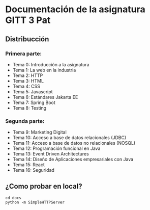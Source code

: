 # Documentación de la asignatura GITT 3 Pat

## Distribucción

### Primera parte:

- Tema 0: Introducción a la asignatura
- Tema 1: La web en la industria
- Tema 2: HTTP
- Tema 3: HTML
- Tema 4: CSS
- Tema 5: Javascript
- Tema 6: Estándares Jakarta EE
- Tema 7: Spring Boot
- Tema 8: Testing

### Segunda parte:

- Tema 9: Marketing Digital
- Tema 10: Acceso a base de datos relacionales (JDBC)
- Tema 11: Acceso a base de datos no relacionales (NOSQL)
- Tema 12: Programación funcional en Java
- Tema 13: Event Driven Architectures
- Tema 14: Diseño de Aplicaciones empresariales con Java
- Tema 15: React
- Tema 16: Seguridad

## ¿Como probar en local?

````
cd docs
python -m SimpleHTTPServer
````